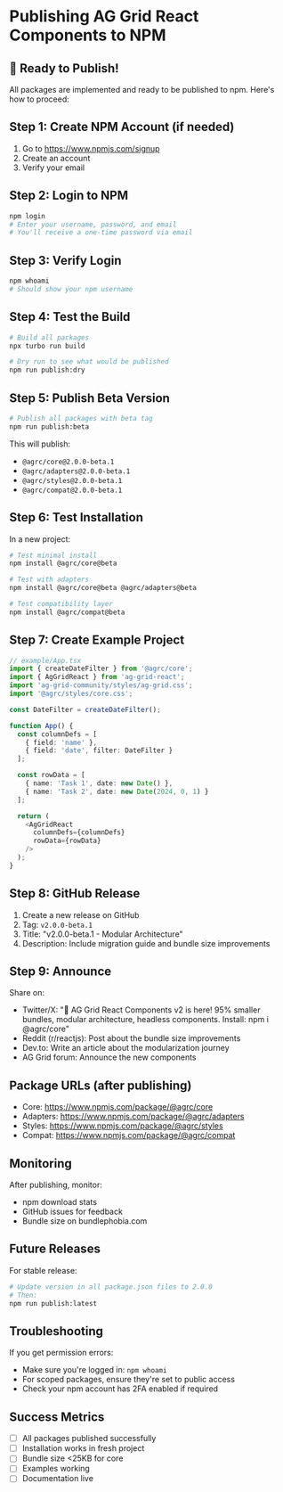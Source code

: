 # Publishing AG Grid React Components to NPM

## 🚀 Ready to Publish!

All packages are implemented and ready to be published to npm. Here's how to proceed:

## Step 1: Create NPM Account (if needed)

1. Go to https://www.npmjs.com/signup
2. Create an account
3. Verify your email

## Step 2: Login to NPM

```bash
npm login
# Enter your username, password, and email
# You'll receive a one-time password via email
```

## Step 3: Verify Login

```bash
npm whoami
# Should show your npm username
```

## Step 4: Test the Build

```bash
# Build all packages
npx turbo run build

# Dry run to see what would be published
npm run publish:dry
```

## Step 5: Publish Beta Version

```bash
# Publish all packages with beta tag
npm run publish:beta
```

This will publish:

- `@agrc/core@2.0.0-beta.1`
- `@agrc/adapters@2.0.0-beta.1`
- `@agrc/styles@2.0.0-beta.1`
- `@agrc/compat@2.0.0-beta.1`

## Step 6: Test Installation

In a new project:

```bash
# Test minimal install
npm install @agrc/core@beta

# Test with adapters
npm install @agrc/core@beta @agrc/adapters@beta

# Test compatibility layer
npm install @agrc/compat@beta
```

## Step 7: Create Example Project

```typescript
// example/App.tsx
import { createDateFilter } from '@agrc/core';
import { AgGridReact } from 'ag-grid-react';
import 'ag-grid-community/styles/ag-grid.css';
import '@agrc/styles/core.css';

const DateFilter = createDateFilter();

function App() {
  const columnDefs = [
    { field: 'name' },
    { field: 'date', filter: DateFilter }
  ];

  const rowData = [
    { name: 'Task 1', date: new Date() },
    { name: 'Task 2', date: new Date(2024, 0, 1) }
  ];

  return (
    <AgGridReact
      columnDefs={columnDefs}
      rowData={rowData}
    />
  );
}
```

## Step 8: GitHub Release

1. Create a new release on GitHub
2. Tag: `v2.0.0-beta.1`
3. Title: "v2.0.0-beta.1 - Modular Architecture"
4. Description: Include migration guide and bundle size improvements

## Step 9: Announce

Share on:

- Twitter/X: "🚀 AG Grid React Components v2 is here! 95% smaller bundles, modular architecture, headless components. Install: npm i @agrc/core"
- Reddit (r/reactjs): Post about the bundle size improvements
- Dev.to: Write an article about the modularization journey
- AG Grid forum: Announce the new components

## Package URLs (after publishing)

- Core: https://www.npmjs.com/package/@agrc/core
- Adapters: https://www.npmjs.com/package/@agrc/adapters
- Styles: https://www.npmjs.com/package/@agrc/styles
- Compat: https://www.npmjs.com/package/@agrc/compat

## Monitoring

After publishing, monitor:

- npm download stats
- GitHub issues for feedback
- Bundle size on bundlephobia.com

## Future Releases

For stable release:

```bash
# Update version in all package.json files to 2.0.0
# Then:
npm run publish:latest
```

## Troubleshooting

If you get permission errors:

- Make sure you're logged in: `npm whoami`
- For scoped packages, ensure they're set to public access
- Check your npm account has 2FA enabled if required

## Success Metrics

- [ ] All packages published successfully
- [ ] Installation works in fresh project
- [ ] Bundle size <25KB for core
- [ ] Examples working
- [ ] Documentation live

